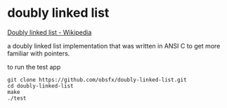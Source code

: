 # doubly linked list

[Doubly linked list - Wikipedia](https://en.wikipedia.org/wiki/Doubly_linked_list)

a doubly linked list implementation that was written in ANSI C to get more familiar with pointers.



to run the test app

```
git clone https://github.com/obsfx/doubly-linked-list.git
cd doubly-linked-list
make
./test
```


